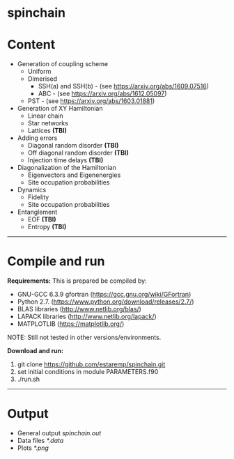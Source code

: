 # spinchain

# Content
* Generation of coupling scheme 
    * Uniform
    * Dimerised
        * SSH(a) and SSH(b) - (see https://arxiv.org/abs/1609.07516)
        * ABC - (see https://arxiv.org/abs/1612.05097)
    * PST - (see https://arxiv.org/abs/1603.01881)        
* Generation of XY Hamiltonian
    * Linear chain
    * Star networks
    * Lattices **(TBI)**
* Adding errors
    * Diagonal random disorder **(TBI)**
    * Off diagonal random disorder **(TBI)**
    * Injection time delays **(TBI)**
* Diagonalization of the Hamiltonian
    * Eigenvectors and Eigenenergies
    * Site occupation probabilities
* Dynamics
    * Fidelity
    * Site occupation probabilities
* Entanglement 
    * EOF **(TBI)**
    * Entropy **(TBI)**

***

# Compile and run

**Requirements:**
This is prepared be compiled by: 
* GNU-GCC 6.3.9 gfortran (https://gcc.gnu.org/wiki/GFortran)
* Python 2.7. (https://www.python.org/download/releases/2.7/)
* BLAS libraries (http://www.netlib.org/blas/) 
* LAPACK libraries (http://www.netlib.org/lapack/)
* MATPLOTLIB (https://matplotlib.org/)

NOTE: Still not tested in other versions/environments.

**Download and run:**
1. git clone https://github.com/estaremp/spinchain.git
2. set initial conditions in module PARAMETERS.f90
3. ./run.sh

***

# Output
* General output _spinchain.out_
* Data files _*.data_
* Plots _*.png_
